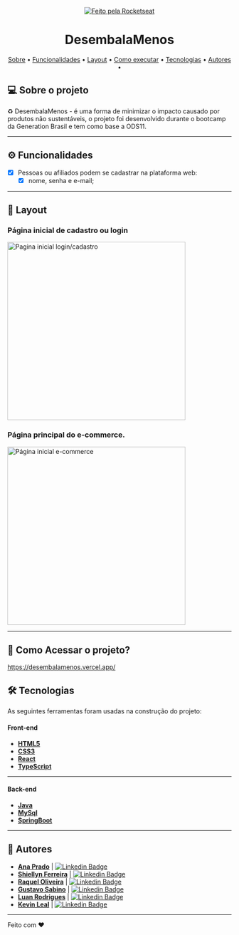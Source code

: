 <p align="center">
 
  <a href="https://desembalamenos.vercel.app/">
    <img alt="Feito pela Rocketseat" src="https://img.shields.io/badge/DesembalaMenos-%237519C1">
  </a>
   
</p>
<h1 align="center">
   DesembalaMenos
</h1>

<p align="center">
 <a href="#-sobre-o-projeto">Sobre</a> •
 <a href="#-funcionalidades">Funcionalidades</a> •
 <a href="#-layout">Layout</a> • 
 <a href="#-como-acessar-o-projeto">Como executar</a> • 
 <a href="#-tecnologias">Tecnologias</a> • 
 <a href="#-Autores">Autores</a> • 
</p>

## 💻 Sobre o projeto

♻️ DesembalaMenos - é uma forma de minimizar o impacto causado por produtos não sustentáveis, o projeto foi desenvolvido durante o bootcamp da Generation Brasil e tem como base a ODS11.

---

## ⚙️ Funcionalidades

- [x] Pessoas ou afiliados podem se cadastrar na plataforma web:
  - [x] nome, senha e e-mail;
---
## 🎨 Layout

### Página inicial de cadastro ou login
<p>
<img alt="Pagina inicial login/cadastro"  src="./public/readme-dm/assets/pagina-login.png" width="400px">
</p>

### Página principal do e-commerce.
<p>
<img alt="Página inicial e-commerce" src="./public/readme-dm/assets/pagina-inicial.png" width="400px">
</p>

---

## 🚀 Como Acessar o projeto?

https://desembalamenos.vercel.app/


## 🛠 Tecnologias

As seguintes ferramentas foram usadas na construção do projeto:

#### **Front-end**  
- **[HTML5](https://pt.wikipedia.org/wiki/HTML5)**
- **[CSS3](https://developer.mozilla.org/pt-BR/docs/Web/CSS)**
- **[React](https://pt-br.reactjs.org/)**
- **[TypeScript](https://www.typescriptlang.org/)**

---

#### **Back-end**  
- **[Java](https://www.java.com/pt-BR/)**
- **[MySql](https://www.mysql.com/)**
- **[SpringBoot](https://spring.io/projects/spring-boot)**

---

## 💪 Autores
- **[Ana Prado](https://github.com/anadantasp)** | [![Linkedin Badge](https://img.shields.io/badge/-blue?style=flat-square&logo=Linkedin&logoColor=white&link=https://www.linkedin.com/in/gustavo-sabino-21b75a96/)](https://www.linkedin.com/in/anadantasp/) 
- **[Shiellyn Ferreira](https://github.com/ShiellynFerr)** | [![Linkedin Badge](https://img.shields.io/badge/-blue?style=flat-square&logo=Linkedin&logoColor=white)](https://www.linkedin.com/in/shiellyn-ferreira/) 
- **[Raquel Oliveira](https://github.com/limaraquel)** | [![Linkedin Badge](https://img.shields.io/badge/-blue?style=flat-square&logo=Linkedin&logoColor=white&link=https://www.linkedin.com/in/gustavo-sabino-21b75a96/)](https://www.linkedin.com/in/raquel-oliveira-2701b9221/) 
- **[Gustavo Sabino](https://github.com/sabinorush)** | [![Linkedin Badge](https://img.shields.io/badge/-blue?style=flat-square&logo=Linkedin&logoColor=white&link=https://www.linkedin.com/in/gustavo-sabino-21b75a96/)](https://www.linkedin.com/in/gustavosabino/) 
- **[Luan Rodrigues](https://github.com/luan998)** | [![Linkedin Badge](https://img.shields.io/badge/-blue?style=flat-square&logo=Linkedin&logoColor=white&link=https://www.linkedin.com/in/gustavo-sabino-21b75a96/)](https://www.linkedin.com/in/luanrodrigues98/) 
- **[Kevin Leal](https://github.com/Tihuanna)** | [![Linkedin Badge](https://img.shields.io/badge/-blue?style=flat-square&logo=Linkedin&logoColor=white&link=https://www.linkedin.com/in/gustavo-sabino-21b75a96/)](https://www.linkedin.com/in/kevin-leal1/) 


---

Feito com ❤️ 
